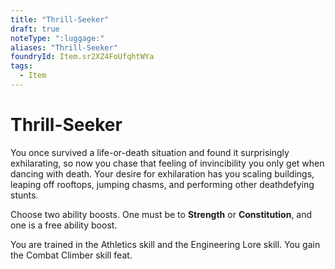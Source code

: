 ```yaml
---
title: "Thrill-Seeker"
draft: true
noteType: ":luggage:"
aliases: "Thrill-Seeker"
foundryId: Item.sr2XZ4FoUfqhtWYa
tags:
  - Item
---
```


# Thrill-Seeker

You once survived a life-or-death situation and found it surprisingly exhilarating, so now you chase that feeling of invincibility you only get when dancing with death. Your desire for exhilaration has you scaling buildings, leaping off rooftops, jumping chasms, and performing other deathdefying stunts.

Choose two ability boosts. One must be to **Strength** or **Constitution**, and one is a free ability boost.

You are trained in the Athletics skill and the Engineering Lore skill. You gain the Combat Climber skill feat.

